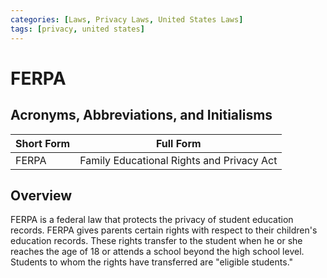 ```yaml
---
categories: [Laws, Privacy Laws, United States Laws]
tags: [privacy, united states]
---
```


# FERPA

## Acronyms, Abbreviations, and Initialisms

| Short Form | Full Form |
| - | - |
| FERPA | Family Educational Rights and Privacy Act |

## Overview

FERPA is a federal law that protects the privacy of student education records. FERPA gives parents certain rights with respect to their children's education records. These rights transfer to the student when he or she reaches the age of 18 or attends a school beyond the high school level. Students to whom the rights have transferred are "eligible students."
